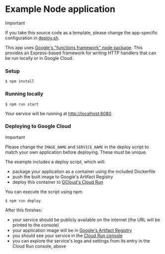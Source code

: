 Example Node application
========================

> [!IMPORTANT]
> If you take this source code as a template, please change the app-specific configuration in [deploy.sh](./scripts/deploy.sh).

This app uses [Google's "functions framework" node package](https://github.com/GoogleCloudPlatform/functions-framework-nodejs). This provides an Express-based framework for writing HTTP handlers that can be run locally or in Google Cloud.

### Setup

```shell
$ npm install
```

### Running locally

```shell
$ npm run start
```

Your service will be running at [http://localhost:8080](http://localhost:8080).

### Deploying to Google Cloud

> [!IMPORTANT]
> Please change the `IMAGE_NAME` and `SERVICE_NAME` in the deploy script to match your own application before deploying. These must be unique.

The example includes a deploy script, which will:

- package your application as a container using the included Dockerfile
- push the built image to Google's Artifact Registry
- deploy this container to [GCloud's Cloud Run](https://cloud.google.com/run)

You can execute the script using npm.

```shell
$ npm run deploy
```

After this finishes:
- your service should be publicly available on the internet (the URL will be printed to the console)
- your application image will be in [Google's Artifact Registry](https://console.cloud.google.com/artifacts/docker/hackday-2025-support/europe/eu.gcr.io?project=hackday-2025-support)
- you should see your service in the [Cloud Run console](https://console.cloud.google.com/run?project=hackday-2025-support)
- you can explore the service's logs and settings from its entry in the Cloud Run console, above
